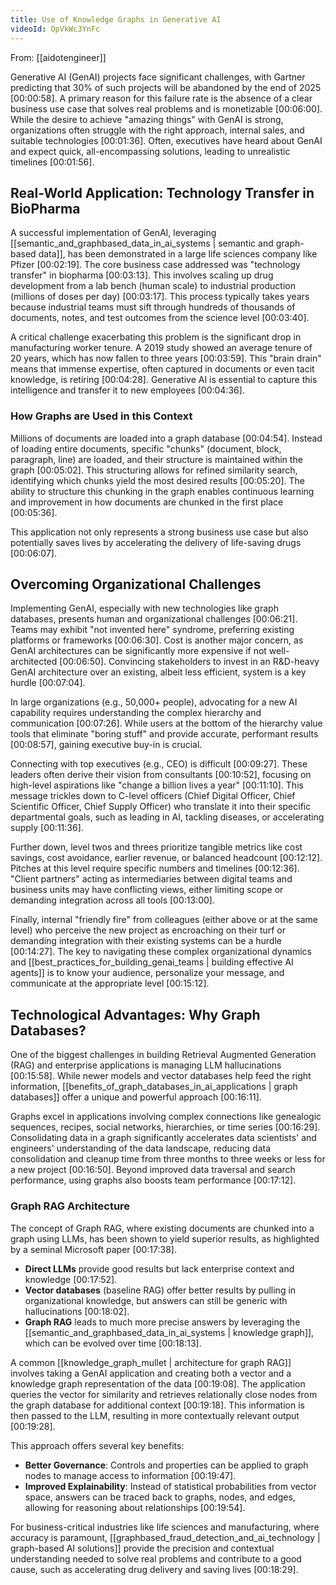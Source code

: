 ```yaml
---
title: Use of Knowledge Graphs in Generative AI
videoId: OpVkWc3YnFc
---
```


From: [[aidotengineer]] <br/> 

Generative AI (GenAI) projects face significant challenges, with Gartner predicting that 30% of such projects will be abandoned by the end of 2025 <a class="yt-timestamp" data-t="00:00:58">[00:00:58]</a>. A primary reason for this failure rate is the absence of a clear business use case that solves real problems and is monetizable <a class="yt-timestamp" data-t="00:06:00">[00:06:00]</a>. While the desire to achieve "amazing things" with GenAI is strong, organizations often struggle with the right approach, internal sales, and suitable technologies <a class="yt-timestamp" data-t="00:01:36">[00:01:36]</a>. Often, executives have heard about GenAI and expect quick, all-encompassing solutions, leading to unrealistic timelines <a class="yt-timestamp" data-t="00:01:56">[00:01:56]</a>.

## Real-World Application: Technology Transfer in BioPharma

A successful implementation of GenAI, leveraging [[semantic_and_graphbased_data_in_ai_systems | semantic and graph-based data]], has been demonstrated in a large life sciences company like Pfizer <a class="yt-timestamp" data-t="00:02:19">[00:02:19]</a>. The core business case addressed was "technology transfer" in biopharma <a class="yt-timestamp" data-t="00:03:13">[00:03:13]</a>. This involves scaling up drug development from a lab bench (human scale) to industrial production (millions of doses per day) <a class="yt-timestamp" data-t="00:03:17">[00:03:17]</a>. This process typically takes years because industrial teams must sift through hundreds of thousands of documents, notes, and test outcomes from the science level <a class="yt-timestamp" data-t="00:03:40">[00:03:40]</a>.

A critical challenge exacerbating this problem is the significant drop in manufacturing worker tenure. A 2019 study showed an average tenure of 20 years, which has now fallen to three years <a class="yt-timestamp" data-t="00:03:59">[00:03:59]</a>. This "brain drain" means that immense expertise, often captured in documents or even tacit knowledge, is retiring <a class="yt-timestamp" data-t="00:04:28">[00:04:28]</a>. Generative AI is essential to capture this intelligence and transfer it to new employees <a class="yt-timestamp" data-t="00:04:36">[00:04:36]</a>.

### How Graphs are Used in this Context

Millions of documents are loaded into a graph database <a class="yt-timestamp" data-t="00:04:54">[00:04:54]</a>. Instead of loading entire documents, specific "chunks" (document, block, paragraph, line) are loaded, and their structure is maintained within the graph <a class="yt-timestamp" data-t="00:05:02">[00:05:02]</a>. This structuring allows for refined similarity search, identifying which chunks yield the most desired results <a class="yt-timestamp" data-t="00:05:20">[00:05:20]</a>. The ability to structure this chunking in the graph enables continuous learning and improvement in how documents are chunked in the first place <a class="yt-timestamp" data-t="00:05:36">[00:05:36]</a>.

This application not only represents a strong business use case but also potentially saves lives by accelerating the delivery of life-saving drugs <a class="yt-timestamp" data-t="00:06:07">[00:06:07]</a>.

## Overcoming Organizational Challenges

Implementing GenAI, especially with new technologies like graph databases, presents human and organizational challenges <a class="yt-timestamp" data-t="00:06:21">[00:06:21]</a>. Teams may exhibit "not invented here" syndrome, preferring existing platforms or frameworks <a class="yt-timestamp" data-t="00:06:30">[00:06:30]</a>. Cost is another major concern, as GenAI architectures can be significantly more expensive if not well-architected <a class="yt-timestamp" data-t="00:06:50">[00:06:50]</a>. Convincing stakeholders to invest in an R&D-heavy GenAI architecture over an existing, albeit less efficient, system is a key hurdle <a class="yt-timestamp" data-t="00:07:04">[00:07:04]</a>.

In large organizations (e.g., 50,000+ people), advocating for a new AI capability requires understanding the complex hierarchy and communication <a class="yt-timestamp" data-t="00:07:26">[00:07:26]</a>. While users at the bottom of the hierarchy value tools that eliminate "boring stuff" and provide accurate, performant results <a class="yt-timestamp" data-t="00:08:57">[00:08:57]</a>, gaining executive buy-in is crucial.

Connecting with top executives (e.g., CEO) is difficult <a class="yt-timestamp" data-t="00:09:27">[00:09:27]</a>. These leaders often derive their vision from consultants <a class="yt-timestamp" data-t="00:10:52">[00:10:52]</a>, focusing on high-level aspirations like "change a billion lives a year" <a class="yt-timestamp" data-t="00:11:10">[00:11:10]</a>. This message trickles down to C-level officers (Chief Digital Officer, Chief Scientific Officer, Chief Supply Officer) who translate it into their specific departmental goals, such as leading in AI, tackling diseases, or accelerating supply <a class="yt-timestamp" data-t="00:11:36">[00:11:36]</a>.

Further down, level twos and threes prioritize tangible metrics like cost savings, cost avoidance, earlier revenue, or balanced headcount <a class="yt-timestamp" data-t="00:12:12">[00:12:12]</a>. Pitches at this level require specific numbers and timelines <a class="yt-timestamp" data-t="00:12:36">[00:12:36]</a>. "Client partners" acting as intermediaries between digital teams and business units may have conflicting views, either limiting scope or demanding integration across all tools <a class="yt-timestamp" data-t="00:13:00">[00:13:00]</a>.

Finally, internal "friendly fire" from colleagues (either above or at the same level) who perceive the new project as encroaching on their turf or demanding integration with their existing systems can be a hurdle <a class="yt-timestamp" data-t="00:14:27">[00:14:27]</a>. The key to navigating these complex organizational dynamics and [[best_practices_for_building_genai_teams | building effective AI agents]] is to know your audience, personalize your message, and communicate at the appropriate level <a class="yt-timestamp" data-t="00:15:12">[00:15:12]</a>.

## Technological Advantages: Why Graph Databases?

One of the biggest challenges in building Retrieval Augmented Generation (RAG) and enterprise applications is managing LLM hallucinations <a class="yt-timestamp" data-t="00:15:58">[00:15:58]</a>. While newer models and vector databases help feed the right information, [[benefits_of_graph_databases_in_ai_applications | graph databases]] offer a unique and powerful approach <a class="yt-timestamp" data-t="00:16:11">[00:16:11]</a>.

Graphs excel in applications involving complex connections like genealogic sequences, recipes, social networks, hierarchies, or time series <a class="yt-timestamp" data-t="00:16:29">[00:16:29]</a>. Consolidating data in a graph significantly accelerates data scientists' and engineers' understanding of the data landscape, reducing data consolidation and cleanup time from three months to three weeks or less for a new project <a class="yt-timestamp" data-t="00:16:50">[00:16:50]</a>. Beyond improved data traversal and search performance, using graphs also boosts team performance <a class="yt-timestamp" data-t="00:17:12">[00:17:12]</a>.

### Graph RAG Architecture

The concept of Graph RAG, where existing documents are chunked into a graph using LLMs, has been shown to yield superior results, as highlighted by a seminal Microsoft paper <a class="yt-timestamp" data-t="00:17:38">[00:17:38]</a>.

*   **Direct LLMs** provide good results but lack enterprise context and knowledge <a class="yt-timestamp" data-t="00:17:52">[00:17:52]</a>.
*   **Vector databases** (baseline RAG) offer better results by pulling in organizational knowledge, but answers can still be generic with hallucinations <a class="yt-timestamp" data-t="00:18:02">[00:18:02]</a>.
*   **Graph RAG** leads to much more precise answers by leveraging the [[semantic_and_graphbased_data_in_ai_systems | knowledge graph]], which can be evolved over time <a class="yt-timestamp" data-t="00:18:13">[00:18:13]</a>.

A common [[knowledge_graph_mullet | architecture for graph RAG]] involves taking a GenAI application and creating both a vector and a knowledge graph representation of the data <a class="yt-timestamp" data-t="00:19:08">[00:19:08]</a>. The application queries the vector for similarity and retrieves relationally close nodes from the graph database for additional context <a class="yt-timestamp" data-t="00:19:18">[00:19:18]</a>. This information is then passed to the LLM, resulting in more contextually relevant output <a class="yt-timestamp" data-t="00:19:28">[00:19:28]</a>.

This approach offers several key benefits:
*   **Better Governance**: Controls and properties can be applied to graph nodes to manage access to information <a class="yt-timestamp" data-t="00:19:47">[00:19:47]</a>.
*   **Improved Explainability**: Instead of statistical probabilities from vector space, answers can be traced back to graphs, nodes, and edges, allowing for reasoning about relationships <a class="yt-timestamp" data-t="00:19:54">[00:19:54]</a>.

For business-critical industries like life sciences and manufacturing, where accuracy is paramount, [[graphbased_fraud_detection_and_ai_technology | graph-based AI solutions]] provide the precision and contextual understanding needed to solve real problems and contribute to a good cause, such as accelerating drug delivery and saving lives <a class="yt-timestamp" data-t="00:18:29">[00:18:29]</a>.